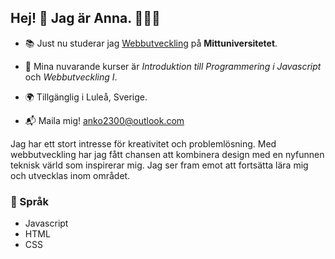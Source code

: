 ## Hej! 👋 Jag är Anna. 👩🏼‍💻

* 📚 Just nu studerar jag [Webbutveckling](https://www.miun.se/utbildning/program/webbutveckling/) på **Mittuniversitetet**.
  
* 🌱 Mina nuvarande kurser är _Introduktion till Programmering i Javascript_ och _Webbutveckling I_.
  
* 🌍 Tillgänglig i Luleå, Sverige.
 
* 📬 Maila mig! [anko2300@outlook.com](mailto:anko2300@outlook.com)

Jag har ett stort intresse för kreativitet och problemlösning. Med webbutveckling har jag fått chansen att kombinera design med en nyfunnen teknisk värld som inspirerar mig. Jag ser fram emot att fortsätta lära mig och utvecklas inom området. 

### 👾 Språk
* Javascript
* HTML
* CSS 

